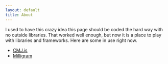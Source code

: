 ```yaml
---
layout: default
title: About
---
```


I used to have this crazy idea this page should be coded the hard way with no outside libraries.
That worked well enough, but now it is a place to play with libraries and frameworks. Here are some
in use right now.

* [CMJ.js](https://github.com/cdmedia/cms.js)
* [Milligram](https://milligram.github.io/)
